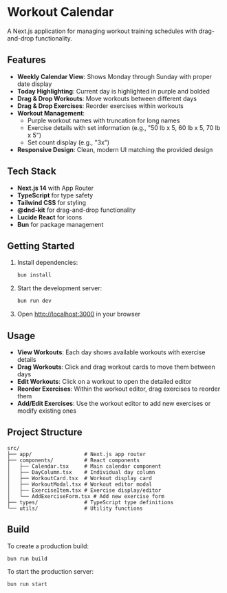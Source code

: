 # Workout Calendar

A Next.js application for managing workout training schedules with drag-and-drop functionality.

## Features

- **Weekly Calendar View**: Shows Monday through Sunday with proper date display
- **Today Highlighting**: Current day is highlighted in purple and bolded
- **Drag & Drop Workouts**: Move workouts between different days
- **Drag & Drop Exercises**: Reorder exercises within workouts
- **Workout Management**:
  - Purple workout names with truncation for long names
  - Exercise details with set information (e.g., "50 lb x 5, 60 lb x 5, 70 lb x 5")
  - Set count display (e.g., "3x")
- **Responsive Design**: Clean, modern UI matching the provided design

## Tech Stack

- **Next.js 14** with App Router
- **TypeScript** for type safety
- **Tailwind CSS** for styling
- **@dnd-kit** for drag-and-drop functionality
- **Lucide React** for icons
- **Bun** for package management

## Getting Started

1. Install dependencies:

   ```bash
   bun install
   ```

2. Start the development server:

   ```bash
   bun run dev
   ```

3. Open [http://localhost:3000](http://localhost:3000) in your browser

## Usage

- **View Workouts**: Each day shows available workouts with exercise details
- **Drag Workouts**: Click and drag workout cards to move them between days
- **Edit Workouts**: Click on a workout to open the detailed editor
- **Reorder Exercises**: Within the workout editor, drag exercises to reorder them
- **Add/Edit Exercises**: Use the workout editor to add new exercises or modify existing ones

## Project Structure

```
src/
├── app/                 # Next.js app router
├── components/          # React components
│   ├── Calendar.tsx     # Main calendar component
│   ├── DayColumn.tsx    # Individual day column
│   ├── WorkoutCard.tsx  # Workout display card
│   ├── WorkoutModal.tsx # Workout editor modal
│   ├── ExerciseItem.tsx # Exercise display/editor
│   └── AddExerciseForm.tsx # Add new exercise form
├── types/               # TypeScript type definitions
└── utils/               # Utility functions
```

## Build

To create a production build:

```bash
bun run build
```

To start the production server:

```bash
bun run start
```
